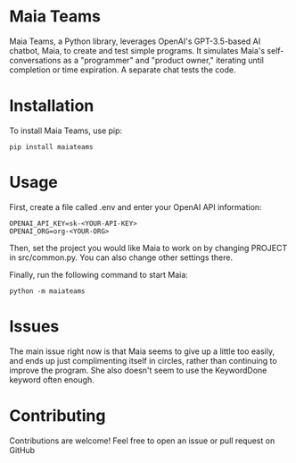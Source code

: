 # Maia Teams

Maia Teams, a Python library, leverages OpenAI's GPT-3.5-based AI chatbot, Maia, to create and test simple programs. It simulates Maia's self-conversations as a "programmer" and "product owner," iterating until completion or time expiration. A separate chat tests the code.


# Installation
To install Maia Teams, use pip:

```
pip install maiateams
```
# Usage
First, create a file called .env and enter your OpenAI API information:
```
OPENAI_API_KEY=sk-<YOUR-API-KEY>
OPENAI_ORG=org-<YOUR-ORG>
```
Then, set the project you would like Maia to work on by changing PROJECT in src/common.py. You can also change other settings there.

Finally, run the following command to start Maia:

```
python -m maiateams
```

# Issues
The main issue right now is that Maia seems to give up a little too easily, and
ends up just complimenting itself in circles, rather than continuing to improve
the program. She also doesn't seem to use the KeywordDone keyword often enough.

# Contributing
Contributions are welcome! Feel free to open an issue or pull request on GitHub